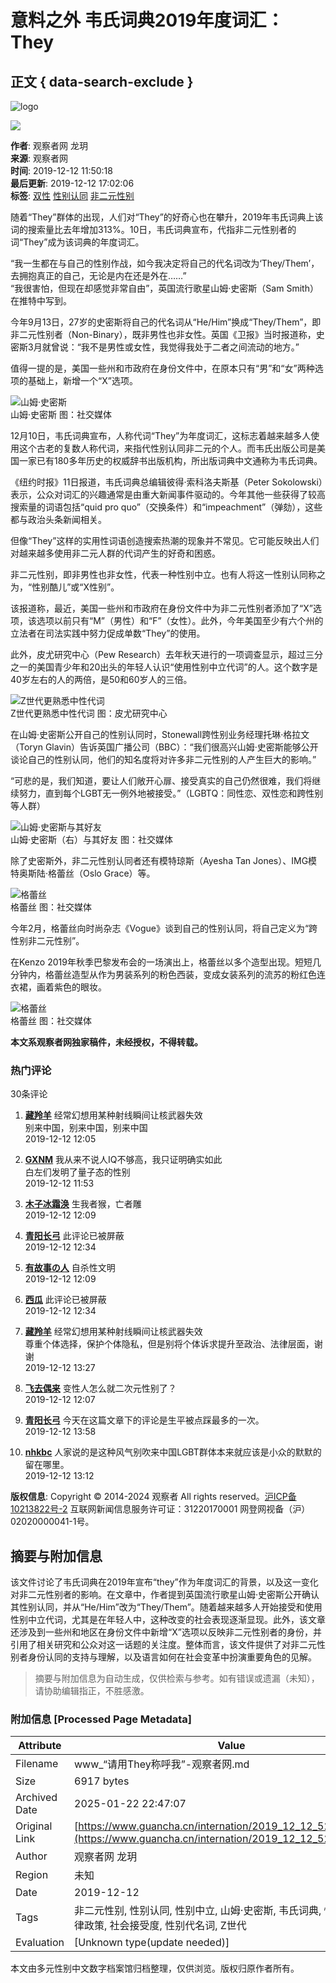# 意料之外 韦氏词典2019年度词汇：They

## 正文 { data-search-exclude }


![logo](../images/mian-logo.png)

![](https://i.guancha.cn/users/20191111101059446.jpg)

**作者**: 观察者网 龙玥  
**来源**: 观察者网  
**时间**: 2019-12-12 11:50:18  
**最后更新**: 2019-12-12 17:02:06  
**标签**: [双性](https://user.guancha.cn/main/search?click=news&keyword=%E5%8F%8C%E6%80%A7) [性别认同](https://user.guancha.cn/main/search?click=news&keyword=%E6%80%A7%E5%88%AB%E8%AE%A4%E5%90%8C) [非二元性别](https://user.guancha.cn/main/search?click=news&keyword=%E9%9D%9E%E4%BA%8C%E5%85%83%E6%80%A7%E5%88%AB)

随着“They”群体的出现，人们对“They”的好奇心也在攀升，2019年韦氏词典上该词的搜索量比去年增加313%。10日，韦氏词典宣布，代指非二元性别者的词“They”成为该词典的年度词汇。

“我一生都在与自己的性别作战，如今我决定将自己的代名词改为‘They/Them’，去拥抱真正的自己，无论是内在还是外在……”  
“我很害怕，但现在却感觉非常自由”，英国流行歌星山姆·史密斯（Sam Smith）在推特中写到。

今年9月13日，27岁的史密斯将自己的代名词从“He/Him”换成“They/Them”，即非二元性别者（Non-Binary），既非男性也非女性。英国《卫报》当时报道称，史密斯3月就曾说：“我不是男性或女性，我觉得我处于二者之间流动的地方。”

值得一提的是，美国一些州和市政府在身份文件中，在原本只有“男”和“女”两种选项的基础上，新增一个“X”选项。

![山姆·史密斯](https://i.guancha.cn/news/social/2019/12/12/20191212105204479.png)  
山姆·史密斯 图：社交媒体

12月10日，韦氏词典宣布，人称代词“They”为年度词汇，这标志着越来越多人使用这个古老的复数人称代词，来指代性别认同非二元的个人。而韦氏出版公司是美国一家已有180多年历史的权威辞书出版机构，所出版词典中文通称为韦氏词典。

《纽约时报》11日报道，韦氏词典总编辑彼得·索科洛夫斯基（Peter Sokolowski）表示，公众对词汇的兴趣通常是由重大新闻事件驱动的。今年其他一些获得了较高搜索量的词语包括“quid pro quo”（交换条件）和“impeachment”（弹劾），这些都与政治头条新闻相关。

但像“They”这样的实用性词语创造搜索热潮的现象并不常见。它可能反映出人们对越来越多使用非二元人群的代词产生的好奇和困惑。

非二元性别，即非男性也非女性，代表一种性别中立。也有人将这一性别认同称之为，“性别酷儿”或“X性别”。

该报道称，最近，美国一些州和市政府在身份文件中为非二元性别者添加了“X”选项，该选项以前只有“M”（男性）和“F”（女性）。此外，今年美国至少有六个州的立法者在司法实践中努力促成单数“They”的使用。

此外，皮尤研究中心（Pew Research）去年秋天进行的一项调查显示，超过三分之一的美国青少年和20出头的年轻人认识“使用性别中立代词”的人。这个数字是40岁左右的人的两倍，是50和60岁人的三倍。

![Z世代更熟悉中性代词](https://i.guancha.cn/news/external/2019/12/12/20191212105004748.png)  
Z世代更熟悉中性代词 图：皮尤研究中心

在山姆·史密斯公开自己的性别认同时，Stonewall跨性别业务经理托琳·格拉文（Toryn Glavin）告诉英国广播公司（BBC）：“我们很高兴山姆·史密斯能够公开谈论自己的性别认同，他们的知名度将对许多非二元性别的人产生巨大的影响。”

“可悲的是，我们知道，要让人们敞开心扉、接受真实的自己仍然很难，我们将继续努力，直到每个LGBT无一例外地被接受。”（LGBTQ：同性恋、双性恋和跨性别等人群）

![山姆·史密斯与其好友](https://i.guancha.cn/news/social/2019/12/12/20191212105311262.png)  
山姆·史密斯（右）与其好友 图：社交媒体

除了史密斯外，非二元性别认同者还有模特琼斯（Ayesha Tan Jones）、IMG模特奥斯陆·格蕾丝（Oslo Grace）等。

![格蕾丝](https://i.guancha.cn/news/social/2019/12/12/20191212105413616.png)  
格蕾丝 图：社交媒体

今年2月，格蕾丝向时尚杂志《Vogue》谈到自己的性别认同，将自己定义为“跨性别非二元性别”。

在Kenzo 2019年秋季巴黎发布会的一场演出上，格蕾丝以多个造型出现。短短几分钟内，格蕾丝造型从作为男装系列的粉色西装，变成女装系列的流苏的粉红色连衣裙，画着紫色的眼妆。

![格蕾丝](https://i.guancha.cn/news/social/2019/12/12/20191212105437773.jpg)  
格蕾丝 图：社交媒体

**本文系观察者网独家稿件，未经授权，不得转载。**

### 热门评论

30条评论

1. **[藏羚羊](https://user.guancha.cn/user/personal-homepage?uid=210264)** 经常幻想用某种射线瞬间让核武器失效  
   别来中国，别来中国，别来中国  
   2019-12-12 12:05

2. **[GXNM](https://user.guancha.cn/user/personal-homepage?uid=235383)** 我从来不说人IQ不够高，我只证明确实如此  
   白左们发明了量子态的性别  
   2019-12-12 11:53

3. **[木子冰霜涣](https://user.guancha.cn/user/personal-homepage?uid=624947)** 生我者猴，亡者雕  
   2019-12-12 12:09

4. **[青阳长弓](https://user.guancha.cn/user/personal-homepage?uid=222039)** 此评论已被屏蔽  
   2019-12-12 12:34

5. **[有故事の人](https://user.guancha.cn/user/personal-homepage?uid=26583)** 自杀性文明  
   2019-12-12 12:09

6. **[西瓜](https://user.guancha.cn/user/personal-homepage?uid=126139)** 此评论已被屏蔽  
   2019-12-12 12:34

7. **[藏羚羊](https://user.guancha.cn/user/personal-homepage?uid=210264)** 经常幻想用某种射线瞬间让核武器失效  
   尊重个体选择，保护个体隐私，但是别将个体诉求提升至政治、法律层面，谢谢  
   2019-12-12 13:27

8. **[飞去偶来](https://user.guancha.cn/user/personal-homepage?uid=240397)** 变性人怎么就二次元性别了？  
   2019-12-12 12:07

9. **[青阳长弓](https://user.guancha.cn/user/personal-homepage?uid=222039)** 今天在这篇文章下的评论是生平被点踩最多的一次。  
   2019-12-12 13:58

10. **[nhkbc](https://user.guancha.cn/user/personal-homepage?uid=573721)** 人家说的是这种风气别吹来中国LGBT群体本来就应该是小众的默默的留在哪里。  
    2019-12-12 13:12

**版权信息**: Copyright © 2014-2024 观察者 All rights reserved。[沪ICP备10213822号-2](https://beian.miit.gov.cn) 互联网新闻信息服务许可证：31220170001 网登网视备（沪）02020000041-1号。
<!-- tcd_original_link https://www.guancha.cn/internation/2019_12_12_528198.shtml -->


## 摘要与附加信息

<!-- tcd_abstract -->
该文件讨论了韦氏词典在2019年宣布“they”作为年度词汇的背景，以及这一变化对非二元性别者的影响。在文章中，作者提到英国流行歌星山姆·史密斯公开确认其性别认同，并从“He/Him”改为“They/Them”。随着越来越多人开始接受和使用性别中立代词，尤其是在年轻人中，这种改变的社会表现逐渐显现。此外，该文章还涉及到一些州和地区在身份文件中新增“X”选项以反映非二元性别者的身份，并引用了相关研究和公众对这一话题的关注度。整体而言，该文件提供了对非二元性别者身份认同的支持与理解，以及语言如何在社会变革中扮演重要角色的见解。
<!-- tcd_abstract_end -->

> 摘要与附加信息为自动生成，仅供检索与参考。如有错误或遗漏（未知），请协助编辑指正，不胜感激。

### 附加信息 [Processed Page Metadata]

| Attribute       | Value                                  |
|-----------------|----------------------------------------|
| Filename        | www_“请用They称呼我”-观察者网.md                             |
| Size            | 6917 bytes                           |
| Archived Date   | 2025-01-22 22:47:07                             |
| Original Link   | [https://www.guancha.cn/internation/2019_12_12_528198.shtml](https://www.guancha.cn/internation/2019_12_12_528198.shtml)                       |
| Author          | 观察者网 龙玥                               |
| Region          | 未知                               |
| Date            | 2019-12-12                                 |
| Tags            | 非二元性别, 性别认同, 性别中立, 山姆·史密斯, 韦氏词典, 性别酷儿, 法律政策, 社会接受度, 性别代名词, Z世代                                 |
| Evaluation            | [Unknown type(update needed)]                                 |
<!-- tcd_table_end -->

本文由多元性别中文数字档案馆归档整理，仅供浏览。版权归原作者所有。
